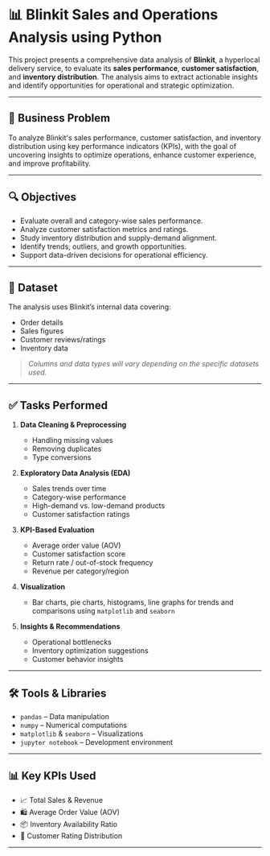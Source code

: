 
# 📊 Blinkit Sales and Operations Analysis using Python

This project presents a comprehensive data analysis of **Blinkit**, a hyperlocal delivery service, to evaluate its **sales performance**, **customer satisfaction**, and **inventory distribution**. The analysis aims to extract actionable insights and identify opportunities for operational and strategic optimization.

---

## 🧠 Business Problem

To analyze Blinkit's sales performance, customer satisfaction, and inventory distribution using key performance indicators (KPIs), with the goal of uncovering insights to optimize operations, enhance customer experience, and improve profitability.

---

## 🔍 Objectives

- Evaluate overall and category-wise sales performance.
- Analyze customer satisfaction metrics and ratings.
- Study inventory distribution and supply-demand alignment.
- Identify trends, outliers, and growth opportunities.
- Support data-driven decisions for operational efficiency.

---

## 📁 Dataset

The analysis uses Blinkit’s internal data covering:
- Order details
- Sales figures
- Customer reviews/ratings
- Inventory data

> *Columns and data types will vary depending on the specific datasets used.*

---

## ✅ Tasks Performed

1. **Data Cleaning & Preprocessing**
   - Handling missing values
   - Removing duplicates
   - Type conversions

2. **Exploratory Data Analysis (EDA)**
   - Sales trends over time
   - Category-wise performance
   - High-demand vs. low-demand products
   - Customer satisfaction ratings

3. **KPI-Based Evaluation**
   - Average order value (AOV)
   - Customer satisfaction score
   - Return rate / out-of-stock frequency
   - Revenue per category/region

4. **Visualization**
   - Bar charts, pie charts, histograms, line graphs for trends and comparisons using `matplotlib` and `seaborn`

5. **Insights & Recommendations**
   - Operational bottlenecks
   - Inventory optimization suggestions
   - Customer behavior insights

---

## 🛠️ Tools & Libraries

- `pandas` – Data manipulation
- `numpy` – Numerical computations
- `matplotlib` & `seaborn` – Visualizations
- `jupyter notebook` – Development environment

---

## 📊 Key KPIs Used

- 📈 Total Sales & Revenue
- 🛍️ Average Order Value (AOV)
- 📦 Inventory Availability Ratio
- 💬 Customer Rating Distribution
-----
